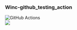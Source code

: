 ### Winc-github_testing_action

![GitHub Actions](https://img.shields.io/badge/github%20actions-%232671E5.svg?style=for-the-badge&logo=githubactions&logoColor=white)  
![](https://github.com/hwk246/Winc-github_testing_action/actions/workflows/run-test.yml/badge.svg)
